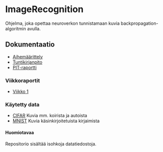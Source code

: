 # ImageRecognition

Ohjelma, joka opettaa neuroverkon tunnistamaan kuvia backpropagation-algoritmin avulla.


## Dokumentaatio

 - [Aihemäärittely](https://github.com/SimoKorkolainen/ImageRecognition/blob/master/dokumentaatio/Aihemaarittely.md)
 - [Tuntikirjanpito](https://github.com/SimoKorkolainen/ImageRecognition/blob/master/dokumentaatio/tuntikirjanpito.md)
 - [PIT-raportti]( http://htmlpreview.github.io/?https://github.com/SimoKorkolainen/ImageRecognition/blob/master/dokumentaatio/pit-reports/201605221802/index.html)

### Viikkoraportit

- [Viikko 1](https://github.com/SimoKorkolainen/ImageRecognition/blob/master/dokumentaatio/viikkoraportit/viikkoraportti1.md)
 


### Käytetty data
- [CIFAR](https://www.cs.toronto.edu/~kriz/cifar.html) Kuvia mm. koirista ja autoista
- [MNIST](http://yann.lecun.com/exdb/mnist/) Kuvia käsinkirjoitetuista kirjaimista
 
#### Huomiotavaa

Repositorio sisältää isohkoja datatiedostoja.
